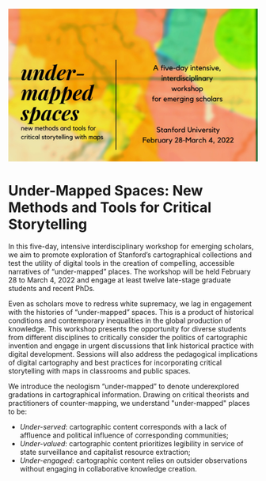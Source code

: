 ![header](./images/header.jpg)

# Under-Mapped Spaces: New Methods and Tools for Critical Storytelling

In this five-day, intensive interdisciplinary workshop for emerging scholars, we aim to promote exploration of Stanford’s cartographical collections and test the utility of digital tools in the creation of compelling, accessible narratives of “under-mapped” places. The workshop will be held February 28 to March 4, 2022 and engage at least twelve late-stage graduate students and recent PhDs.

Even as scholars move to redress white supremacy, we lag in engagement with the histories of “under-mapped” spaces. This is a product of historical conditions and contemporary inequalities in the global production of knowledge. This workshop presents the opportunity for diverse students from different disciplines to critically consider the politics of cartographic invention and engage in urgent discussions that link historical practice with digital development. Sessions will also address the pedagogical implications of digital cartography and best practices for incorporating critical storytelling with maps in classrooms and public spaces.

We introduce the neologism “under-mapped” to denote underexplored gradations in cartographical information. Drawing on critical theorists and practitioners of counter-mapping, we understand "under-mapped" places to be:
- _Under-served_: cartographic content corresponds with a lack of affluence and political influence of corresponding communities;
- _Under-valued_: cartographic content prioritizes legibility in service of state surveillance and capitalist resource extraction;
- _Under-engaged_: cartographic content relies on outsider observations without engaging in collaborative knowledge creation.  
